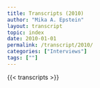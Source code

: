 ```yaml
---
title: Transcripts (2010)
author: "Mika A. Epstein"
layout: transcript
topic: index
date: 2010-01-01
permalink: /transcript/2010/
categories: ["Interviews"]
tags: [""]
---
```


{{< transcripts >}}